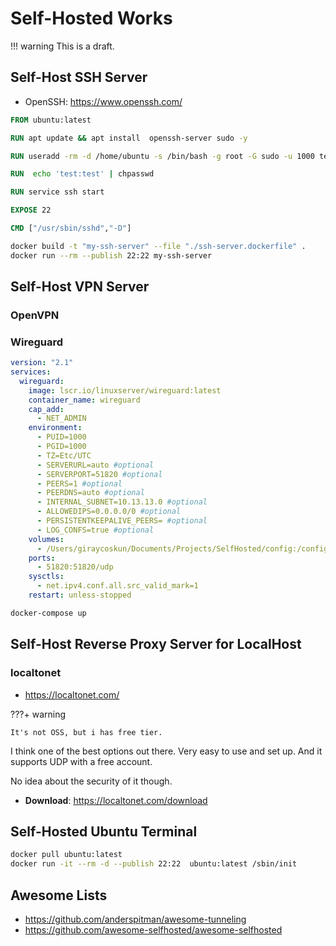 # Self-Hosted Works

!!! warning
    This is a draft.

## Self-Host SSH Server

- OpenSSH: <https://www.openssh.com/>

```dockerfile
FROM ubuntu:latest

RUN apt update && apt install  openssh-server sudo -y

RUN useradd -rm -d /home/ubuntu -s /bin/bash -g root -G sudo -u 1000 test 

RUN  echo 'test:test' | chpasswd

RUN service ssh start

EXPOSE 22

CMD ["/usr/sbin/sshd","-D"]
```

```bash
docker build -t "my-ssh-server" --file "./ssh-server.dockerfile" .
docker run --rm --publish 22:22 my-ssh-server
```

## Self-Host VPN Server

### OpenVPN

### Wireguard

```yml
version: "2.1"
services:
  wireguard:
    image: lscr.io/linuxserver/wireguard:latest
    container_name: wireguard
    cap_add:
      - NET_ADMIN
    environment:
      - PUID=1000
      - PGID=1000
      - TZ=Etc/UTC
      - SERVERURL=auto #optional
      - SERVERPORT=51820 #optional
      - PEERS=1 #optional
      - PEERDNS=auto #optional
      - INTERNAL_SUBNET=10.13.13.0 #optional
      - ALLOWEDIPS=0.0.0.0/0 #optional
      - PERSISTENTKEEPALIVE_PEERS= #optional
      - LOG_CONFS=true #optional
    volumes:
      - /Users/giraycoskun/Documents/Projects/SelfHosted/config:/config
    ports:
      - 51820:51820/udp
    sysctls:
      - net.ipv4.conf.all.src_valid_mark=1
    restart: unless-stopped
```

```bash
docker-compose up
```

## Self-Host Reverse Proxy Server for LocalHost

### localtonet

- <https://localtonet.com/>

???+ warning

    It's not OSS, but i has free tier.

I think one of the best options out there. Very easy to use and set up. And it supports UDP with a free account.

No idea about the security of it though.

- **Download**: <https://localtonet.com/download>

## Self-Hosted Ubuntu Terminal

```bash
docker pull ubuntu:latest
docker run -it --rm -d --publish 22:22  ubuntu:latest /sbin/init
```

## Awesome Lists

- <https://github.com/anderspitman/awesome-tunneling>
- <https://github.com/awesome-selfhosted/awesome-selfhosted>
